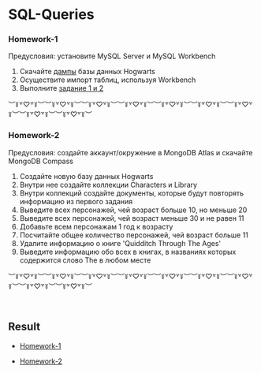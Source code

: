 # SQL-Queries 
  



### Homework-1
Предусловия: установите MySQL Server и MySQL Workbench

1. Скачайте [дампы](https://drive.google.com/drive/u/3/folders/1MC0AttnmlAmugifFlX3hG6pssYZDqpPB) базы данных Hogwarts  
2. Осуществите импорт таблиц, используя Workbench
3. Выполните [задание 1 и 2](https://drive.google.com/drive/u/3/folders/1Lt7CY69nR5awNs_9q0XJOHRti4vJj3Qa)

︶꒦꒷♡꒷꒦︶︶꒦꒷♡꒷꒦︶︶꒦꒷♡꒷꒦︶︶꒦꒷♡꒷꒦︶︶꒦꒷♡꒷꒦︶︶꒦꒷♡꒷꒦︶︶꒦꒷♡꒷꒦︶︶꒦꒷♡꒷꒦︶︶꒦꒷♡꒷꒦︶  




### Homework-2  
Предусловия: создайте аккаунт/окружение в MongoDB Atlas и скачайте MongoDB Compass

1. Создайте новую базу данных Hogwarts
2. Внутри нее создайте коллекции Characters и Library
3. Внутри коллекций создайте документы, которые будут повторять информацию из первого задания
4. Выведите всех персонажей, чей возраст больше 10, но меньше 20 
5. Выведите всех персонажей, чей возраст меньше 30 и не равен 11
6. Добавьте всем персонажам 1 год к возрасту
7. Посчитайте общее количество персонажей, чей возраст больше 11
8. Удалите информацию о книге 'Quidditch Through The Ages'
9. Выведите информацию обо всех в книгах, в названиях которых содержится слово The в любом месте

︶꒦꒷♡꒷꒦︶︶꒦꒷♡꒷꒦︶︶꒦꒷♡꒷꒦︶︶꒦꒷♡꒷꒦︶︶꒦꒷♡꒷꒦︶︶꒦꒷♡꒷꒦︶︶꒦꒷♡꒷꒦︶︶꒦꒷♡꒷꒦︶︶꒦꒷♡꒷꒦︶  
  

<br/>  


## Result  


- [Homework-1](https://docs.google.com/spreadsheets/d/1YimW7aGLZih1QXWi37aAJxj8eEezGWsPFNpASx9LhUU/edit#gid=0)  
  

- [Homework-2](https://github.com/Guppi17/SQL-Queries/blob/main/Homework-2)  




<br/>  
